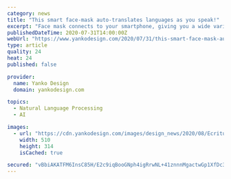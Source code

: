 ```yaml
---
category: news
title: "This smart face-mask auto-translates languages as you speak!"
excerpt: "Face mask connects to your smartphone, giving you a wide variety of smart features. Not only does it enable you to answer calls and talk to people without holding your phone’s mouthpiece near your mouth,"
publishedDateTime: 2020-07-31T14:00:00Z
webUrl: "https://www.yankodesign.com/2020/07/31/this-smart-face-mask-auto-translates-languages-as-you-speak/"
type: article
quality: 24
heat: 24
published: false

provider:
  name: Yanko Design
  domain: yankodesign.com

topics:
  - Natural Language Processing
  - AI

images:
  - url: "https://cdn.yankodesign.com/images/design_news/2020/08/Ecriture_knives_adapt_to_every_level_of_expertise-510x314.jpg"
    width: 510
    height: 314
    isCached: true

secured: "vBbiAKATFM6InsC85H/E2c9iqBooGNph4igRrwNL+41znnnMgactwGp1XfDc3q7eQ5Q7JHxOEhu4tbBKyFgzS7E16IUs30pZdQ9UdpuaDg/MzW8Ohkr+gyAqxP1jXm9/UcuHIXALr/60fqlqVb1urEoZYqoFW9nYEZOQZSIoiCosOf0zvOO4FYuQyUmdywu2V4e8SSrhYRE0wEOonMetsYLqO0UMZTTYsXCOh9Pof+Xpp1vN5z56rvB3CXQjogAapFbrNJptn8vH8dDdclAzQonTioyuPUcEU9NJEMIqUsd8oQovU4IGqhSh3fTWntSHNBwnzxJgfTZEtY4QCeBWMg==;kFwetHRybD0uNuZ27iesqw=="
---
```


